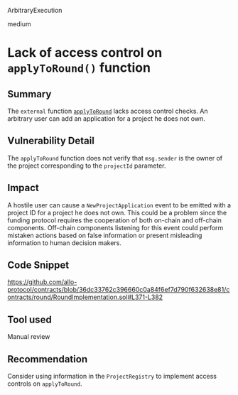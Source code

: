 ArbitraryExecution

medium

# Lack of access control on `applyToRound()` function

## Summary

The `external` function [`applyToRound`](https://github.com/allo-protocol/contracts/blob/36dc33762c396660c0a84f6ef7d790f632638e81/contracts/round/RoundImplementation.sol#L371-L382) lacks access control checks. An arbitrary user can add an application for a project he does not own.

## Vulnerability Detail

The `applyToRound` function does not verify that `msg.sender` is the owner of the project corresponding to the `projectId` parameter.

## Impact

A hostile user can cause a `NewProjectApplication` event to be emitted with a project ID for a project he does not own. This could be a problem since the funding protocol requires the cooperation of both on-chain and off-chain components. Off-chain components listening for this event could perform mistaken actions based on false information or present misleading information to human decision makers.

## Code Snippet

https://github.com/allo-protocol/contracts/blob/36dc33762c396660c0a84f6ef7d790f632638e81/contracts/round/RoundImplementation.sol#L371-L382

## Tool used

Manual review

## Recommendation

Consider using information in the `ProjectRegistry` to implement access controls on `applyToRound`.
